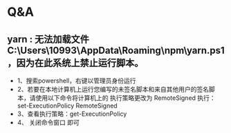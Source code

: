 # Q&A
## yarn : 无法加载文件 C:\Users\10993\AppData\Roaming\npm\yarn.ps1，因为在此系统上禁止运行脚本。
- 1、搜索powershell，右键以管理员身份运行
- 2、若要在本地计算机上运行您编写的未签名脚本和来自其他用户的签名脚本，请使用以下命令将计算机上的 执行策略更改为 RemoteSigned
执行：set-ExecutionPolicy RemoteSigned
- 3、查看执行策略：get-ExecutionPolicy
- 4、 关闭命令窗口 即可